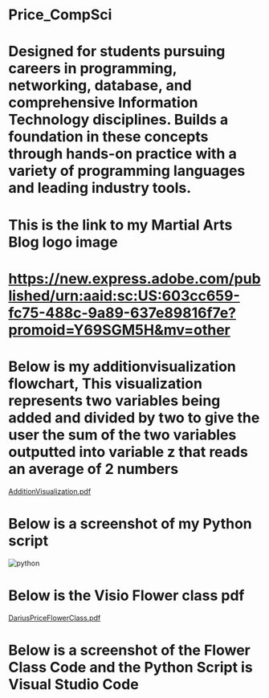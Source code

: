 # Price_CompSci
# Designed for students pursuing careers in programming, networking, database, and comprehensive Information Technology disciplines. Builds a foundation in these concepts through hands-on practice with a variety of programming languages and leading industry tools. 

# This is the link to my Martial Arts Blog logo image
# https://new.express.adobe.com/published/urn:aaid:sc:US:603cc659-fc75-488c-9a89-637e89816f7e?promoid=Y69SGM5H&mv=other


# Below is my additionvisualization flowchart, This visualization represents two variables being added and divided by two to give the user the sum of the two variables outputted into variable z that reads an average of 2 numbers

[AdditionVisualization.pdf](https://github.com/DariusVPrice/Price_CompSci/files/13336261/AdditionVisualization.pdf)

# Below is a screenshot of my Python script

![python](https://github.com/DariusVPrice/Price_CompSci/assets/78953908/853e9c9c-cabf-4a7c-99db-83cde6db2793)

# Below is the Visio Flower class pdf
 [DariusPriceFlowerClass.pdf](https://github.com/DariusVPrice/Price_CompSci/files/13483178/DariusPriceFlowerClass.pdf)

 # Below is a screenshot of the Flower Class Code and the Python Script is Visual Studio Code

